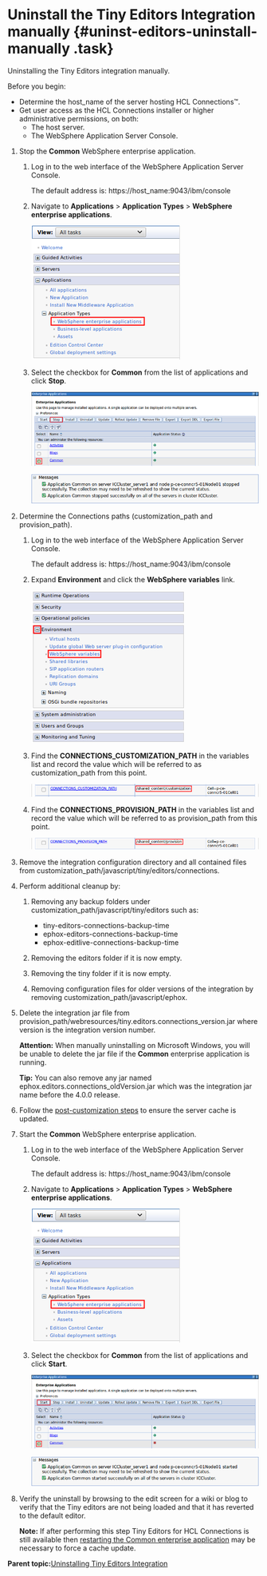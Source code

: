 # Uninstall the Tiny Editors Integration manually {#uninst-editors-uninstall-manually .task}

Uninstalling the Tiny Editors integration manually.

Before you begin:

-   Determine the host\_name of the server hosting HCL Connections™.
-   Get user access as the HCL Connections installer or higher administrative permissions, on both:
    -   The host server.
    -   The WebSphere Application Server Console.

1.  Stop the **Common** WebSphere enterprise application.

    1.  Log in to the web interface of the WebSphere Application Server Console.

        The default address is: https://host\_name:9043/ibm/console

    2.  Navigate to **Applications** \> **Application Types** \> **WebSphere enterprise applications**.

        ![Websphere enterprise applications link](resource/was/applications_applications.png)

    3.  Select the checkbox for **Common** from the list of applications and click **Stop**.

        ![Stop the Common application](resource/was/applications_common_stop.png)

        ![Message shown when the Common application is stopped](resource/was/applications_common_stopped.png "Dialog shown when Common application is stopped")

2.  Determine the Connections paths \(customization\_path and provision\_path\).

    1.  Log in to the web interface of the WebSphere Application Server Console.

        The default address is: https://host\_name:9043/ibm/console

    2.  Expand **Environment** and click the **WebSphere variables** link.

        ![WebSphere Variables link](resource/was/environment_websphere_variables.png)

    3.  Find the **CONNECTIONS\_CUSTOMIZATION\_PATH** in the variables list and record the value which will be referred to as customization\_path from this point.

        ![Connections customization path variable](resource/was/environment_websphere_variables_customization_path.png)

    4.  Find the **CONNECTIONS\_PROVISION\_PATH** in the variables list and record the value which will be referred to as provision\_path from this point.

        ![Connections provision path variable](resource/was/environment_websphere_variables_provision_path.png)

3.  Remove the integration configuration directory and all contained files from customization\_path/javascript/tiny/editors/connections.

4.  Perform additional cleanup by:

    1.  Removing any backup folders under customization\_path/javascript/tiny/editors such as:

        -   tiny-editors-connections-backup-time
        -   ephox-editors-connections-backup-time
        -   ephox-editlive-connections-backup-time
    2.  Removing the editors folder if it is now empty.

    3.  Removing the tiny folder if it is now empty.

    4.  Removing configuration files for older versions of the integration by removing customization\_path/javascript/ephox.

5.  Delete the integration jar file from provision\_path/webresources/tiny.editors.connections\_version.jar where version is the integration version number.

    **Attention:** When manually uninstalling on Microsoft Windows, you will be unable to delete the jar file if the **Common** enterprise application is running.

    **Tip:** You can also remove any jar named ephox.editors.connections\_oldVersion.jar which was the integration jar name before the 4.0.0 release.

6.  Follow the [post-customization steps](https://help.hcltechsw.com/connections/v6/admin/customize/t_admin_common_customize_postreq.html) to ensure the server cache is updated.

7.  Start the **Common** WebSphere enterprise application.

    1.  Log in to the web interface of the WebSphere Application Server Console.

        The default address is: https://host\_name:9043/ibm/console

    2.  Navigate to **Applications** \> **Application Types** \> **WebSphere enterprise applications**.

        ![Websphere enterprise applications link](resource/was/applications_applications.png)

    3.  Select the checkbox for **Common** from the list of applications and click **Start**.

        ![Start the Common application](resource/was/applications_common_start.png)

        ![Message shown when the Common application is started](resource/was/applications_common_started.png "Dialog shown when Common application is started")

8.  Verify the uninstall by browsing to the edit screen for a wiki or blog to verify that the Tiny editors are not being loaded and that it has reverted to the default editor.

    **Note:** If after performing this step Tiny Editors for HCL Connections is still available then [restarting the Common enterprise application](t_restart-common-app.md) may be necessary to force a cache update.


**Parent topic:**[Uninstalling Tiny Editors Integration](t_03-uninst_01-editors_00-summary.md)

